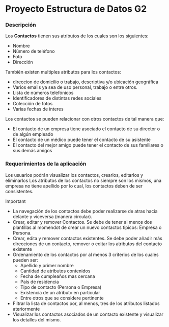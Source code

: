 # Proyecto Estructura de Datos G2

### Descripción

Los **Contactos** tienen sus atributos de los cuales son los siguientes:
- Nombre 
- Número de teléfono 
- Foto 
- Dirección 

También existen multiples atributos para los contactos: 
- direccion de domicilio o trabajo, descriptiva y/o ubicación geográfica
- Varios emails ya sea de uso personal, trabajo o entre otros.
- Lista de números telefónicos
- Identificadores de distintas redes sociales
- Colección de fotos
- Varias fechas de interes

Los contactos se pueden relacionar con otros contactos de tal manera que:
- El contacto de un empresa tiene asociado el contacto de su director o de algún empleado
- El contacto de un médico puede tener el contacto de su asistente
- El contacto del mejor amigo puede tener el contacto de sus familiares o sus demás amigos

### Requerimientos de la aplicación
Los usuarios podrán visualizar los contactos, crearlos, editarlos y eliminarlos
Los atributos de los contactos no siempre son los mismos, una empresa no tiene apellido por lo cual, los contactos deben de ser consistentes.

> [!IMPORTANT]
> - La navegación de los contactos debe poder realizarse de atras hacia delante y viceversa (manera circular). 
> - Crear, editar y remover Contactos. Se debe de tener al menos dos plantillas al momendot de crear un nuevo contactos tipicos: Empresa o Persona.
> - Crear, edita y remover contactos existentes. Se debe poder añadir más direcciones de un contacto, remover o editar los atributos del contacto existente
> - Ordenamiento de los contactos por al menos 3 criterios de los cuales pueden ser:
>   * Apellido y primer nombre
>   * Cantidad de atributos contenidos
>   * Fecha de cumpleaños mas cercana
>   * País de residencia
>   * Tipo de contacto (Persona o Empresa)
>   * Existencia de un atributo en particular
>   * Entre otros que se considere pertinente
> - Filtrar la lista de contactos por, al menos, tres de los atributos listados ateriormente
> - Visualizar los contactos asociados de un contacto existente y visualizar los detalles del mismo.
